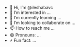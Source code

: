 - 👋 Hi, I’m @ileshabavc
- 👀 I’m interested in ...
- 🌱 I’m currently learning ...
- 💞️ I’m looking to collaborate on ...
- 📫 How to reach me ...
- 😄 Pronouns: ...
- ⚡ Fun fact: ...

<!---
ileshabavc/ileshabavc is a ✨ special ✨ repository because its `README.md` (this file) appears on your GitHub profile.
You can click the Preview link to take a look at your changes.
--->
